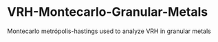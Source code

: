 # VRH-Montecarlo-Granular-Metals
Montecarlo metrópolis-hastings used to analyze VRH in granular metals
